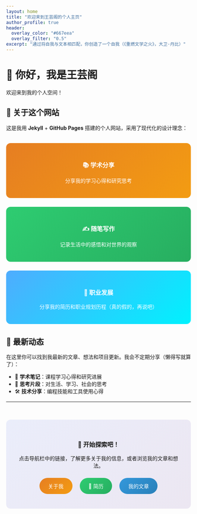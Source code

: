```yaml
---
layout: home
title: "欢迎来到王芸阁的个人主页"
author_profile: true
header:
  overlay_color: "#667eea"
  overlay_filter: "0.5"
excerpt: "通过将自我与文本相匹配，你创造了一个自我（《重燃文学之火》，大卫·丹比）"
---
```


<div class="page__hero">
  <h1>👋 你好，我是王芸阁</h1>
  <p>欢迎来到我的个人空间！</p>
</div>

## 🎯 关于这个网站

这是我用 **Jekyll** + **GitHub Pages** 搭建的个人网站，采用了现代化的设计理念：

<div style="display: grid; grid-template-columns: repeat(auto-fit, minmax(250px, 1fr)); gap: 1.5rem; margin: 2rem 0;">
  <div style="background: linear-gradient(135deg, #E67E22, #F39C12); color: white; padding: 1.5rem; border-radius: 12px; text-align: center;">
    <h3>📚 学术分享</h3>
    <p>分享我的学习心得和研究思考</p>
  </div>
  <div style="background: linear-gradient(135deg, #2ECC71, #27AE60); color: white; padding: 1.5rem; border-radius: 12px; text-align: center;">
    <h3>✍️ 随笔写作</h3>
    <p>记录生活中的感悟和对世界的观察</p>
  </div>
  <div style="background: linear-gradient(135deg, #4facfe, #00f2fe); color: white; padding: 1.5rem; border-radius: 12px; text-align: center;">
    <h3>💼 职业发展</h3>
    <p>分享我的简历和职业规划历程（真的假的，再说吧）</p>
  </div>
</div>

## 🌟 最新动态

在这里你可以找到我最新的文章、想法和项目更新。我会不定期分享（懒得写就算了）：

- 📖 **学术笔记**：课程学习心得和研究进展
- 🤔 **思考片段**：对生活、学习、社会的思考
- 🛠️ **技术分享**：编程技能和工具使用心得

---

<div style="text-align: center; margin: 3rem 0; padding: 2rem; background: linear-gradient(135deg, #667eea20, #764ba220); border-radius: 12px;">
  <h3>🚀 开始探索吧！</h3>
  <p>点击导航栏中的链接，了解更多关于我的信息，或者浏览我的文章和想法。</p>
  <div style="margin-top: 1rem;">
    <a href="/about/" style="background: linear-gradient(135deg, #E67E22, #F39C12); color: white; padding: 0.75rem 1.5rem; margin: 0.5rem; border-radius: 25px; text-decoration: none; display: inline-block; font-weight: 500;">关于我</a>
    <a href="/cv/" style="background: linear-gradient(135deg, #2ECC71, #27AE60); color: white; padding: 0.75rem 1.5rem; margin: 0.5rem; border-radius: 25px; text-decoration: none; display: inline-block; font-weight: 500;">📄 简历</a>
    <a href="/writing/" style="background: linear-gradient(135deg, #3498DB, #2980B9); color: white; padding: 0.75rem 1.5rem; margin: 0.5rem; border-radius: 25px; text-decoration: none; display: inline-block; font-weight: 500;">我的文章</a>
  </div>
</div>




